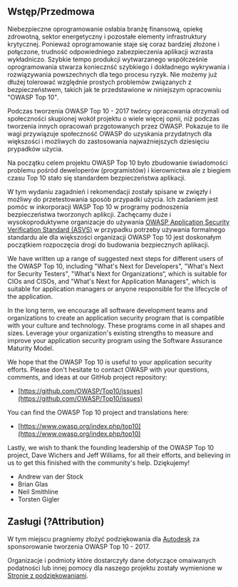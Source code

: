 ## Wstęp/Przedmowa

Niebezpieczne oprogramowanie osłabia branżę finansową, opiekę zdrowotną, sektor energetyczny i pozostałe elementy infrastruktury krytycznej. Ponieważ oprogramowanie staje się coraz bardziej złożone i połączone, trudność odpowiedniego zabezpieczenia  aplikacji wzrasta wykładniczo. Szybkie tempo produkcji wytwarzanego współcześnie oprogramowania stwarza koniecznść szybkiego i dokładnego wykrywania i rozwiązywania powszechnych dla tego procesu ryzyk. Nie możemy już dłużej tolerować względnie prostych problemów związanych z bezpieczeństwem, takich jak te przedstawione w niniejszym opracowniu "OWASP Top 10". 

 Podczas tworzenia OWASP Top 10 - 2017 twórcy opracowania otrzymali od społeczności skupionej wokół projektu o wiele więcej opnii, niż podczas tworzenia innych opracowań przgotowanych przez OWASP. Pokazuje to ile wagi przywiązuje społeczność OWASP do uzyskania przydatnych dla większości i możliwych do zastosowania najważniejszych dziesięciu prypadków użycia. 

Na początku celem projektu OWASP Top 10 było zbudowanie świadomości problemu pośród deweloperów (programistów) i kierownictwa ale z biegiem czasu Top 10 stało się standardem bezpieczeństwa aplikacji. 

W tym wydaniu zagadnień i rekomendacji zostały spisane w zwięzły i możliwy do przetestowania sposób  przypadki użycia. Ich zadaniem jest pomóc w inkorporacji WASP Top 10 w programy podnoszenia bezpieczeństwa tworzonych aplikcji. Zachęcamy duże i wysokoproduktywne organizacje do używania [OWASP Application Security Verification Standard (ASVS)](https://www.owasp.org/index.php/ASVS) w przypadku potrzeby używania formalnego standardu ale dla większości organizacji OWASP Top 10 jest doskonałym początkiem rozpoczęcia drogi do budowania bezpiecznych aplikacji.

We have written up a range of suggested next steps for different users of the OWASP Top 10, including "What's Next for Developers", "What's Next for Security Testers", "What's Next for Organizations“, which is suitable for CIOs and CISOs, and "What's Next for Application Managers", which is suitable for application managers or anyone responsible for the lifecycle of the application.

In the long term, we encourage all software development teams and organizations to create an application security program that is compatible with your culture and technology. These programs come in all shapes and sizes. Leverage your organization's existing strengths to measure and improve your application security program using the Software Assurance Maturity Model.

We hope that the OWASP Top 10 is useful to your application security efforts. Please don't hesitate to contact OWASP with your questions, comments, and ideas at our GitHub project repository:

* [https://github.com/OWASP/Top10/issues](https://github.com/OWASP/Top10/issues)

You can find the OWASP Top 10 project and translations here:

* [https://www.owasp.org/index.php/top10](https://www.owasp.org/index.php/top10)

Lastly, we wish to thank the founding leadership of the OWASP Top 10 project, Dave Wichers and Jeff Williams, for all their efforts, and believing in us to get this finished with the community's help. Dziękujemy!

* Andrew van der Stock
* Brian Glas
* Neil Smithline
* Torsten Gigler

## Zasługi (?Attribution)
W tym miejscu pragniemy złożyć podziękowania dla [Autodesk](https://www.autodesk.com) za sponsorowanie tworzenia OWASP Top 10 - 2017.

Organizacje i podmioty które dostarczyły dane dotyczące omaiwanych podatności lub innej pomocy dla naszego projektu zostały wymienione w [Stronie z podziękowaniami](0xd1-data-contributors.md).

